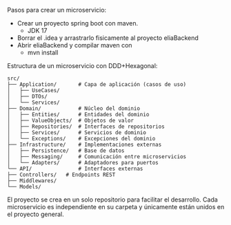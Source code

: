 Pasos para crear un microservicio:

- Crear un proyecto spring boot con maven. 
  - JDK 17
- Borrar el .idea y arrastrarlo fisicamente al proyecto eliaBackend
- Abrir eliaBackend y compilar maven con 
  - mvn install

Estructura de un microservicio con DDD+Hexagonal:
```
src/
├── Application/       # Capa de aplicación (casos de uso)
│   ├── UseCases/
│   ├── DTOs/
│   └── Services/
├── Domain/            # Núcleo del dominio
│   ├── Entities/      # Entidades del dominio
│   ├── ValueObjects/  # Objetos de valor
│   ├── Repositories/  # Interfaces de repositorios
│   ├── Services/      # Servicios de dominio
│   └── Exceptions/    # Excepciones del dominio
├── Infrastructure/    # Implementaciones externas
│   ├── Persistence/   # Base de datos
│   ├── Messaging/     # Comunicación entre microservicios
│   └── Adapters/      # Adaptadores para puertos
└── API/               # Interfaces externas
├── Controllers/   # Endpoints REST
├── Middlewares/
└── Models/
```
El proyecto se crea en un solo repositorio para facilitar el desarrollo. 
Cada microservicio es independiente en su carpeta y únicamente están unidos en el proyecto general.
